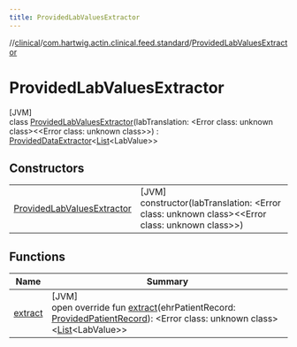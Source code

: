 ```yaml
---
title: ProvidedLabValuesExtractor
---
```

//[clinical](../../../index.html)/[com.hartwig.actin.clinical.feed.standard](../index.html)/[ProvidedLabValuesExtractor](index.html)



# ProvidedLabValuesExtractor



[JVM]\
class [ProvidedLabValuesExtractor](index.html)(labTranslation: &lt;Error class: unknown class&gt;&lt;&lt;Error class: unknown class&gt;&gt;) : [ProvidedDataExtractor](../-provided-data-extractor/index.html)&lt;[List](https://kotlinlang.org/api/latest/jvm/stdlib/kotlin.collections/-list/index.html)&lt;LabValue&gt;&gt;



## Constructors


| | |
|---|---|
| [ProvidedLabValuesExtractor](-provided-lab-values-extractor.html) | [JVM]<br>constructor(labTranslation: &lt;Error class: unknown class&gt;&lt;&lt;Error class: unknown class&gt;&gt;) |


## Functions


| Name | Summary |
|---|---|
| [extract](extract.html) | [JVM]<br>open override fun [extract](extract.html)(ehrPatientRecord: [ProvidedPatientRecord](../-provided-patient-record/index.html)): &lt;Error class: unknown class&gt;&lt;[List](https://kotlinlang.org/api/latest/jvm/stdlib/kotlin.collections/-list/index.html)&lt;LabValue&gt;&gt; |

